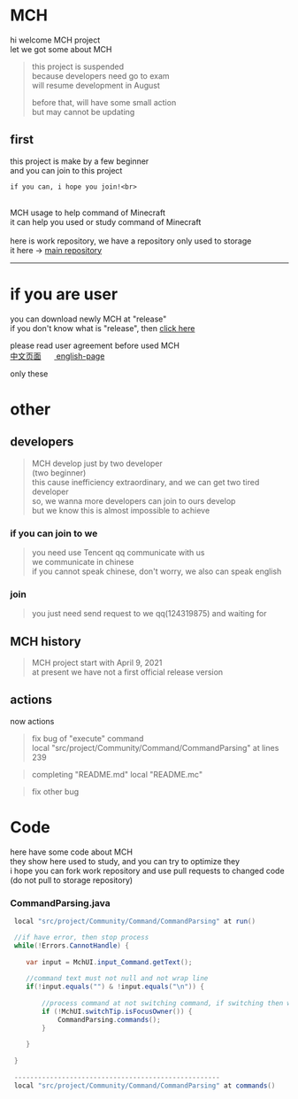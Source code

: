 # MCH

hi welcome MCH project<br>
let we got some about MCH
> this project is suspended<br>
> because developers need go to exam<br>
> will resume development in August<br>
>
> before that, will have some small action<br>
> but may cannot be updating

## first

this project is make by a few beginner<br>
and you can join to this project<br>

```
if you can, i hope you join!<br>
```

<br>
MCH usage to help command of Minecraft<br>
it can help you used or study command of Minecraft<br>
<br>
here is work repository, we have a repository only used to storage <br>
it here -> <a href="https://github.com/andogy/MCH">main repository</a>

<hr>

# if you are user

you can download newly MCH at "release"<br>
if you don't know what is "release", then <a href="https://github.com/zhuaidadaya/MCH/releases">click here</a><br>

please read user agreement before used MCH<br>
<a href="https://github.com/andogy/MCH/tree/main/%E4%B8%AD%E6%96%87/%E5%B8%AE%E5%8A%A9/%E7%94%A8%E6%88%B7%E5%8D%8F%E8%AE%AE">
中文页面</a>&nbsp;&nbsp;&nbsp;&nbsp;&nbsp;&nbsp;<a href="https://github.com/andogy/MCH/tree/main/English/Helps/agreement">
english-page</a>

only these

# other

## developers

> MCH develop just by two developer<br>
> (two beginner)<br>
> this cause inefficiency extraordinary, and we can get two tired developer  
> so, we wanna more developers can join to ours develop<br>
> but we know this is almost impossible to achieve

### if you can join to we

> you need use Tencent qq communicate with us<br>
> we communicate in chinese<br>
> if you cannot speak chinese, don't worry, we also can speak english<br>

### join

> you just need send request to we qq(124319875) and waiting for

## MCH history

> MCH project start with April 9, 2021<br>
> at present we have not a first official release version<br>

## actions

now actions
> fix bug of "execute" command<br>
> local "src/project/Community/Command/CommandParsing" at lines 239

> completing "README.md"
> local "README.mc"

> fix other bug

# Code

here have some code about MCH<br>
they show here used to study, and you can try to optimize they<br>
i hope you can fork work repository and use pull requests to changed code
(do not pull to storage repository)

### CommandParsing.java

``` java
 local "src/project/Community/Command/CommandParsing" at run() 

 //if have error, then stop process
 while(!Errors.CannotHandle) {
 
    var input = MchUI.input_Command.getText();
    
    //command text must not null and not wrap line
    if(!input.equals("") & !input.equals("\n")) {
        
        //process command at not switching command, if switching then waiting for
        if (!MchUI.switchTip.isFocusOwner()) {
            CommandParsing.commands();
        }
        
    }
    
 }
 
 ----------------------------------------------------
 local "src/project/Community/Command/CommandParsing" at commands()

```